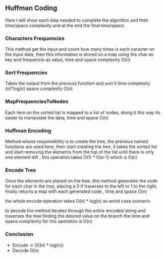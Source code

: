 ## Huffman Coding

Here I will show each step needed to complete the algorithm and their time/space complexity and at the end the final time/space.

### Characters Frequencies ###
This method get the input and count how many times is each caracter on the input data, then this information is stored on a map using the char as key and frequencie as value, time and space complexity O(n)

### Sort Frequencies ###
Takes the output from the previous function and sort it time complexity (n)*log(n) space complexity O(n)

### MapFrequenciesToNodes ###
Each item on the sorted list is mapped to a list of nodes, doing it this way its easier to manipulate the data, time and space O(n)

### Huffman Encoding ###
Method whose responsibility is to create the tree, the previous named functions are used here, then start creating the tree, it takes the sorted list and start removing the elements from the top of the list until there is only one element left , this operation takes O(1) * O(n-1) which is O(n)

### Encode Tree ###
Once the elements are placed on the tree, this method generates the code for each char in the tree, placing a 0 if traverses to the left or 1 to the right, finally returns a map with each generated code , time and space O(n)

the whole encode operation takes O(n) * log(n) as worst case scenario

to decode the method iterates through the entire encoded string and traverses the tree finding the desired value on the branch the time and space complexity for this operation is O(n)

### Conclusion ###
- Encode -> O((n) * log(n))
- Decode O(n)